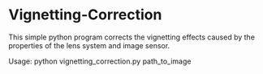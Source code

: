 # Vignetting-Correction

This simple python program corrects the vignetting effects caused by the properties of the lens system and image sensor.

Usage: python vignetting_correction.py path_to_image

